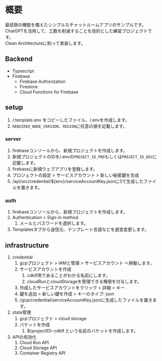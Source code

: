# 概要

最低限の機能を備えたシンプルなチャットルームアプリのサンプルです。  
ChatGPTを活用して、工数を削減することを目的とした練習プロジェクトです。  
Clean Architectureに則って実装します。  

## Backend

* Typescript
* Firebase
  * Firebase Authorization
  * Firestore
  * Cloud Functions for Firebase

## setup

1. /.template.env をコピーしたファイル、/.envを作成します。
2. `REQUIRED_NODE_VERSION`、`REGION`に任意の値を記載します。

### server

1. firebaseコンソールから、新規プロジェクトを作成します。
2. 新規プロジェクトのIDを/.envの`PROJECT_ID_PRD`もしくは`PROJECT_ID_DEV`に記載します。
3. firebaseに新規ウェブアプリを登録します。
4. プロジェクトの設定 > サービスアカウント > 新しい秘密鍵を生成
5. /api/src/credential/${env}/serviceAccountKey.jsonに3で生成したファイルを置きます。

### auth

1. firebaseコンソールから、新規プロジェクトを作成します。
2. Authentication > Sign-in method
   1. メールとパスワードを選択します。
3. Templatesタブから送信元、テンプレート言語などを適宜変更します。

## infrastructure

1. credential
   1. gcpプロジェクト > IAMと管理 > サービスアカウント へ移動します。
   2. サービスアカウントを作成
      1. cdktf用であることがわかる名前にします。
      2. cloudRunとcloudStorageを管理できる権限を付与します。
   3. 作成したサービスアカウントをクリック > 詳細 > キー
   4. 鍵を追加 > 新しい鍵を作成 > キーのタイプ: json
   5. /gcp/credential/serviceAccountKey.jsonに生成したファイルを置きます。
2. state管理
   1. gcpプロジェクト > cloud storage
   2. バケットを作成
      1. ${projectID}-cdktf という名前のバケットを作成します。
3. APIの有効化
   1. Cloud Run API
   2. Cloud Storage API
   3. Container Registry API